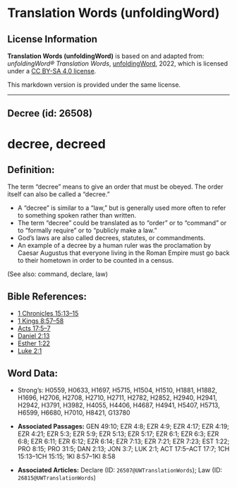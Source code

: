 # Translation Words (unfoldingWord)

## License Information

**Translation Words (unfoldingWord)** is based on and adapted from: _unfoldingWord® Translation Words_, [unfoldingWord](https://unfoldingword.org/utw), 2022, which is licensed under a [CC BY-SA 4.0 license](https://creativecommons.org/licenses/by-sa/4.0/legalcode.en).

This markdown version is provided under the same license.



--------------------------------

## Decree (id: 26508)

decree, decreed
===============

Definition:
-----------

The term “decree” means to give an order that must be obeyed. The order itself can also be called a “decree.”

* A “decree” is similar to a “law,” but is generally used more often to refer to something spoken rather than written.
* The term “decree” could be translated as to “order” or to “command” or to “formally require” or to “publicly make a law.”
* God’s laws are also called decrees, statutes, or commandments.
* An example of a decree by a human ruler was the proclamation by Caesar Augustus that everyone living in the Roman Empire must go back to their hometown in order to be counted in a census.

(See also: command, declare, law)

Bible References:
-----------------

* [1 Chronicles 15:13–15](https://ref.ly/1Chr15:13-1Chr15:15)
* [1 Kings 8:57–58](https://ref.ly/1Kgs8:57-1Kgs8:58)
* [Acts 17:5–7](https://ref.ly/Acts17:5-Acts17:7)
* [Daniel 2:13](https://ref.ly/Dan2:13)
* [Esther 1:22](https://ref.ly/Esth1:22)
* [Luke 2:1](https://ref.ly/Luke2:1)

Word Data:
----------

* Strong’s: H0559, H0633, H1697, H5715, H1504, H1510, H1881, H1882, H1696, H2706, H2708, H2710, H2711, H2782, H2852, H2940, H2941, H2942, H3791, H3982, H4055, H4406, H4687, H4941, H5407, H5713, H6599, H6680, H7010, H8421, G13780

* **Associated Passages:** GEN 49:10; EZR 4:8; EZR 4:9; EZR 4:17; EZR 4:19; EZR 4:21; EZR 5:3; EZR 5:9; EZR 5:13; EZR 5:17; EZR 6:1; EZR 6:3; EZR 6:8; EZR 6:11; EZR 6:12; EZR 6:14; EZR 7:13; EZR 7:21; EZR 7:23; EST 1:22; PRO 8:15; PRO 31:5; DAN 2:13; JON 3:7; LUK 2:1; ACT 17:5–ACT 17:7; 1CH 15:13–1CH 15:15; 1KI 8:57–1KI 8:58
* **Associated Articles:** Declare (ID: `26507@UWTranslationWords`); Law (ID: `26815@UWTranslationWords`)

